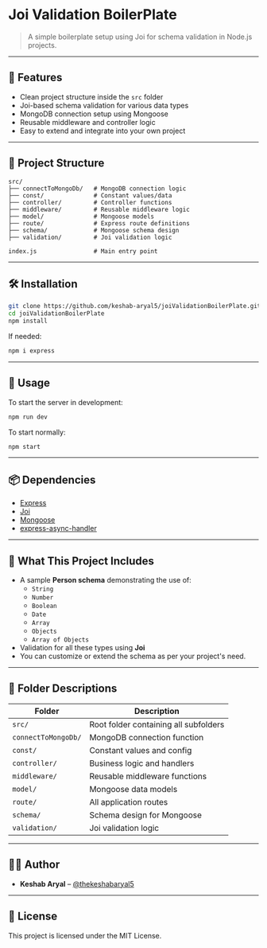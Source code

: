 # Joi Validation BoilerPlate

> A simple boilerplate setup using Joi for schema validation in Node.js projects.

---

## 🚀 Features

- Clean project structure inside the `src` folder
- Joi-based schema validation for various data types
- MongoDB connection setup using Mongoose
- Reusable middleware and controller logic
- Easy to extend and integrate into your own project

---

## 📁 Project Structure

```
src/
├── connectToMongoDb/   # MongoDB connection logic
├── const/              # Constant values/data
├── controller/         # Controller functions
├── middleware/         # Reusable middleware logic
├── model/              # Mongoose models
├── route/              # Express route definitions
├── schema/             # Mongoose schema design
├── validation/         # Joi validation logic

index.js                # Main entry point
```

---

## 🛠️ Installation

```bash
git clone https://github.com/keshab-aryal5/joiValidationBoilerPlate.git
cd joiValidationBoilerPlate
npm install
```

If needed:

```bash
npm i express
```

---

## 🧪 Usage

To start the server in development:

```bash
npm run dev
```

To start normally:

```bash
npm start
```

---

## 📦 Dependencies

- [Express](https://expressjs.com/)
- [Joi](https://joi.dev/)
- [Mongoose](https://mongoosejs.com/)
- [express-async-handler](https://www.npmjs.com/package/express-async-handler)

---

## 🔧 What This Project Includes

- A sample **Person schema** demonstrating the use of:
  - `String`
  - `Number`
  - `Boolean`
  - `Date`
  - `Array`
  - `Objects`
  - `Array of Objects`
- Validation for all these types using **Joi**
- You can customize or extend the schema as per your project's need.

---

## 📂 Folder Descriptions

| Folder              | Description                           |
| ------------------- | ------------------------------------- |
| `src/`              | Root folder containing all subfolders |
| `connectToMongoDb/` | MongoDB connection function           |
| `const/`            | Constant values and config            |
| `controller/`       | Business logic and handlers           |
| `middleware/`       | Reusable middleware functions         |
| `model/`            | Mongoose data models                  |
| `route/`            | All application routes                |
| `schema/`           | Schema design for Mongoose            |
| `validation/`       | Joi validation logic                  |

---

## 🙋‍♂️ Author

- **Keshab Aryal** – [@thekeshabaryal5](https://github.com/thekeshabaryal5)

---

## 📄 License

This project is licensed under the MIT License.

